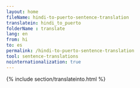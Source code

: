 ```yaml
---
layout: home
fileName: hindi-to-puerto-sentence-translation
translatein: hindi_to_puerto
folderName : translate
lang: en
from: hi
to: es
permalink: /hindi-to-puerto-sentence-translation
tool: sentence-translations
nointernationalization: true
---
```

{% include section/translateinto.html %}
